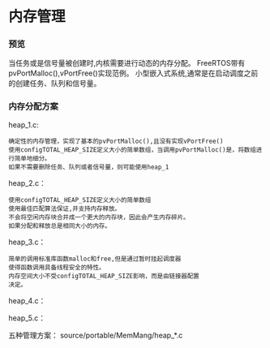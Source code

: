 # 内存管理

### **预览**

当任务或是信号量被创建时,内核需要进行动态的内存分配。
FreeRTOS带有pvPortMalloc(),vPortFree()实现范例。
小型嵌入式系统,通常是在启动调度之前的创建任务、队列和信号量。


### **内存分配方案**
heap_1.c:
    
    确定性的内存管理，实现了基本的pvPortMalloc(),且没有实现vPortFree()
    使用configTOTAL_HEAP_SIZE定义大小的简单数组，当调用pvPortMalloc()是，将数组进行简单地细分。
    如果不需要删除任务、队列或者信号量，则可能使用heap_1

heap_2.c：

    使用configTOTAL_HEAP_SIZE定义大小的简单数组
    使用最佳匹配算法保证,并支持内存释放。
    不会将空闲内存块合并成一个更大的内存块，因此会产生内存碎片。
    如果分配和释放总是相同大小的内存。

heap_3.c：

    简单的调用标准库函数malloc和free,但是通过暂时挂起调度器
    使得函数调用具备线程安全的特性。
    内存空间大小不受configTOTAL_HEAP_SIZE影响，而是由链接器配置
    决定。

heap_4.c：



heap_5.c：




五种管理方案：
source/portable/MemMang/heap_*.c
